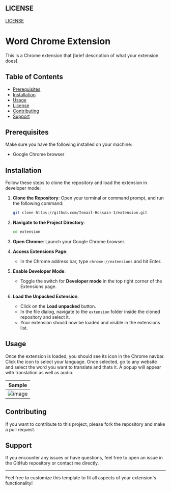 ## LICENSE
[LICENSE](LICENSE)

# Word Chrome Extension

This is a Chrome extension that [brief description of what your extension does]. 

## Table of Contents
- [Prerequisites](#prerequisites)
- [Installation](#installation)
- [Usage](#usage)
- [License](#license)
- [Contributing](#contributing)
- [Support](#support)

## Prerequisites

Make sure you have the following installed on your machine:

- Google Chrome browser

## Installation

Follow these steps to clone the repository and load the extension in developer mode:

1. **Clone the Repository**: Open your terminal or command prompt, and run the following command:

    ```bash
    git clone https://github.com/Ismail-Hossain-1/extension.git
    ```

2. **Navigate to the Project Directory**:

    ```bash
    cd extension
    ```

3. **Open Chrome**: Launch your Google Chrome browser.

4. **Access Extensions Page**:
    - In the Chrome address bar, type `chrome://extensions` and hit Enter.

5. **Enable Developer Mode**: 
    - Toggle the switch for **Developer mode** in the top right corner of the Extensions page.

6. **Load the Unpacked Extension**:
    - Click on the **Load unpacked** button.
    - In the file dialog, navigate to the `extension` folder inside the cloned repository and select it. 
    - Your extension should now be loaded and visible in the extensions list.

## Usage

Once the extension is loaded, you should see its icon in the Chrome navbar. Click the icon to select your language. Once selected, go to any website and select the word you want to translate and thats it. A popup will appear with translation as well as audio.

|Sample|
|---|
| ![image](https://d112y698adiu2z.cloudfront.net/photos/production/software_photos/003/169/906/datas/gallery.jpg)|

## Contributing

If you want to contribute to this project, please fork the repository and make a pull request. 

## Support

If you encounter any issues or have questions, feel free to open an issue in the GitHub repository or contact me directly.

---

Feel free to customize this template to fit all aspects of your extension's functionality!
